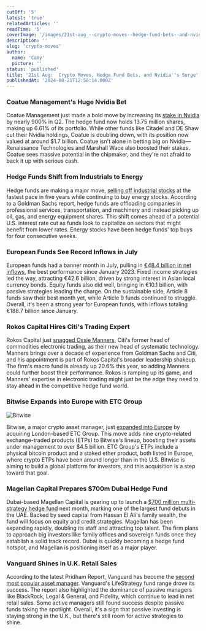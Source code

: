```yaml
---
cutOff: '5'
latest: 'true'
relatedArticles: ''
readTime: '5'
coverImage: '/images/21st-aug_--crypto-moves--hedge-fund-bets--and-nvidia-s-surge-gxOD.webp'
description: ''
slug: 'crypto-moves'
author:
  name: 'Camy'
  picture: ''
status: 'published'
title: '21st Aug:  Crypto Moves, Hedge Fund Bets, and Nvidia''s Surge'
publishedAt: '2024-08-21T12:56:14.000Z'
---
```


### Coatue Management's Huge Nvidia Bet

Coatue Management just made a bold move by increasing its [stake in Nvidia](https://www.hedgeweek.com/coatue-ups-nvidia-stake-by-nearly-900/) by nearly 900% in Q2. The hedge fund now holds 13.75 million shares, making up 6.61% of its portfolio. While other funds like Citadel and DE Shaw cut their Nvidia holdings, Coatue is doubling down, with its position now valued at around $1.7 billion. Coatue isn't alone in betting big on Nvidia—Renaissance Technologies and Marshall Wace also boosted their stakes. Coatue sees massive potential in the chipmaker, and they're not afraid to back it up with serious cash.

### **Hedge Funds Shift from Industrials to Energy**

Hedge funds are making a major move, [selling off industrial stocks](https://www.hedgeweek.com/hedge-funds-sell-industrial-stocks-and-buy-energy/) at the fastest pace in five years while continuing to buy energy stocks. According to a Goldman Sachs report, hedge funds are offloading companies in professional services, transportation, and machinery and instead picking up oil, gas, and energy equipment shares. This shift comes ahead of a potential U.S. interest rate cut as funds look to capitalize on sectors that might benefit from lower rates. Energy stocks have been hedge funds' top buys for four consecutive weeks.

### European Funds See Record Inflows in July

European funds had a banner month in July, pulling in [€48.4 billion in net inflows](https://international-adviser.com/europe-domiciled-funds-saw-e48-4bn-inflows-in-july-amid-3-3bn-japanese-large-cap-equities-outflows/#:~:text=Antje%20Schiffler%2C%20Editor%2C%20Morningstar%20said,varied%20global%20equity%20market%20performances.), the best performance since January 2023. Fixed income strategies led the way, attracting €42.6 billion, driven by strong interest in Asian local currency bonds. Equity funds also did well, bringing in €10.1 billion, with passive strategies leading the charge. On the sustainable side, Article 8 funds saw their best month yet, while Article 9 funds continued to struggle. Overall, it's been a strong year for European funds, with inflows totaling €188.7 billion since January.

### Rokos Capital Hires Citi's Trading Expert

Rokos Capital just [snagged Ossie Manners](https://www.hedgeweek.com/rokos-capital-hires-citis-commodities-electronic-trading-head/), Citi's former head of commodities electronic trading, as their new head of systematic technology. Manners brings over a decade of experience from Goldman Sachs and Citi, and his appointment is part of Rokos Capital's broader leadership shakeup. The firm's macro fund is already up 20.6% this year, so adding Manners could further boost their performance. Rokos is ramping up its game, and Manners' expertise in electronic trading might just be the edge they need to stay ahead in the competitive hedge fund world.

### Bitwise Expands into Europe with ETC Group

![Bitwise](/images/21st-aug_--crypto-moves--hedge-fund-bets--and-nvidia-s-surge-M0Mj.webp)

Bitwise, a major crypto asset manager, just [expanded into Europe](https://www.businesswire.com/news/home/20240819366762/en/Bitwise-Expands-Into-Europe-With-Acquisition-of-ETC-Group-Issuer-of-the-Largest-Physical-Bitcoin-ETP-in-Europe-BTCE) by acquiring London-based ETC Group. This move adds nine crypto-related exchange-traded products (ETPs) to Bitwise's lineup, boosting their assets under management to over $4.5 billion. ETC Group's ETPs include a physical bitcoin product and a staked ether product, both listed in Europe, where crypto ETPs have been around longer than in the U.S. Bitwise is aiming to build a global platform for investors, and this acquisition is a step toward that goal.

### Magellan Capital Prepares $700m Dubai Hedge Fund

Dubai-based Magellan Capital is gearing up to launch a [$700 million multi-strategy hedge fund](https://www.hedgeweek.com/multi-strat-magellan-gears-up-for-700m-dubai-launch/) next month, marking one of the largest fund debuts in the UAE. Backed by seed capital from Hassan El Ali's family wealth, the fund will focus on equity and credit strategies. Magellan has been expanding rapidly, doubling its staff and attracting top talent. The firm plans to approach big investors like family offices and sovereign funds once they establish a solid track record. Dubai is quickly becoming a hedge fund hotspot, and Magellan is positioning itself as a major player.

### Vanguard Shines in U.K. Retail Sales

According to the latest Pridham Report, Vanguard has become the [second most popular asset manager](https://www.cityam.com/vanguard-asset-manager-soars-to-second-most-popular-uk-retail-investor-pick/). Vanguard's LifeStrategy fund range drove its success. The report also highlighted the dominance of passive managers like BlackRock, Legal & General, and Fidelity, which continue to lead in net retail sales. Some active managers still found success despite passive funds taking the spotlight. Overall, it's a sign that passive investing is staying strong in the U.K., but there's still room for active strategies to shine.